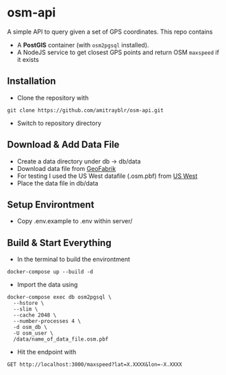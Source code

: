 # osm-api
A simple API to query given a set of GPS coordinates. This repo contains
- A **PostGIS** container (with `osm2pgsql` installed).
- A NodeJS service to get closest GPS points and return OSM `maxspeed` if it exists

## Installation
- Clone the repository with
```
git clone https://github.com/amitrayblr/osm-api.git
```
- Switch to repository directory

## Download & Add Data File
- Create a data directory under db -> db/data
- Download data file from [GeoFabrik](https://download.geofabrik.de/)
- For testing I used the US West datafile (.osm.pbf) from [US West](https://download.geofabrik.de/north-america/us-west.html)
- Place the data file in db/data

## Setup Environtment
- Copy .env.example to .env within server/

## Build & Start Everything
- In the terminal to build the environtment
```
docker-compose up --build -d
```

- Import the data using
```
docker-compose exec db osm2pgsql \
  --hstore \
  --slim \
  --cache 2048 \
  --number-processes 4 \
  -d osm_db \
  -U osm_user \
  /data/name_of_data_file.osm.pbf
```

- Hit the endpoint with
```
GET http://localhost:3000/maxspeed?lat=X.XXXX&lon=-X.XXXX
```